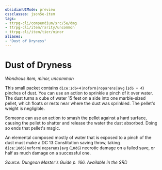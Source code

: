 ```yaml
---
obsidianUIMode: preview
cssclasses: json5e-item
tags:
- ttrpg-cli/compendium/src/5e/dmg
- ttrpg-cli/item/rarity/uncommon
- ttrpg-cli/item/tier/minor
aliases: 
- "Dust of Dryness"
---
```

# Dust of Dryness
*Wondrous item, minor, uncommon*  



This small packet contains `dice:1d6+4|noform|noparens|avg` (`1d6 + 4`) pinches of dust. You can use an action to sprinkle a pinch of it over water. The dust turns a cube of water 15 feet on a side into one marble-sized pellet, which floats or rests near where the dust was sprinkled. The pellet's weight is negligible.

Someone can use an action to smash the pellet against a hard surface, causing the pellet to shatter and release the water the dust absorbed. Doing so ends that pellet's magic.

An elemental composed mostly of water that is exposed to a pinch of the dust must make a DC 13 Constitution saving throw, taking `dice:10d6|noform|noparens|avg` (`10d6`) necrotic damage on a failed save, or half as much damage on a successful one.

*Source: Dungeon Master's Guide p. 166. Available in the <span title='Systems Reference Document (5.1)'>SRD</span>*